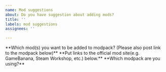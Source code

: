 ```yaml
---
name: Mod suggestions
about: Do you have suggestion about adding mods?
title: ''
labels: mod suggestions
assignees: ''

---
```


<!--
Please note that we only accept issues related to Enhanced Mod series! Any modpacks that are outside of EnhancedMod should be reported on appropriate place, not here.

Modpacks that includes on Enhanced Mod are:
- Half-Life 2: Enhanced
- Team Fortress 2: Enhanced
- Black Mesa: Enhanced
- Half-Life 2: Re;Enhanced
- Obsidian Conflict: Enhanced
- PAYDAY 2: Enhanced
- Euro Truck Simulator 2: Enhanced
- American Truck Simulator: Enhanced

Please include more information if possible, so we can help you fix the issue faster ;)

We won't going to add following types of mod(s), this includes:
- Mod(s) which does use assets from other games and franchises (Except games made from same companies, for example Half-Life 2 and Half-Life Alyx which is both developed by Valve)
- Mod(s) which doesn't support cross-platform compatibility (e.g. If the game supports Windows/macOS/Linux, it must support all platforms to be listed)
--!>

**Which mod(s) you want to be added to modpack? (Please also post link to the modpack below)**

**Put links to the official mod site(e.g. GameBanana, Steam Workshop, etc.) below.**

**Which modpack are you using?**
